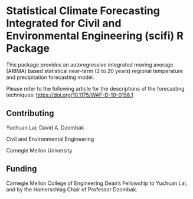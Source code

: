# Statistical Climate Forecasting Integrated for Civil and Environmental Engineering (scifi) R Package

This package provides an autoregressive integrated moving average (ARIMA) based statistical near-term (2 to 20 years) regional temperature and precipitation forecasting model.

Please refer to the following article for the descriptions of the forecasting techniques: https://doi.org/10.1175/WAF-D-19-0158.1

## Contributing
Yuchuan Lai; David A. Dzombak

Civil and Environmental Engineering

Carnegie Mellon University

## Funding
Carnegie Mellon College of Engineering Dean’s Fellowship to Yuchuan Lai, and by the Hamerschlag Chair of Professor Dzombak.
